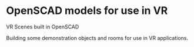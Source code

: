 # OpenSCAD models for use in VR

VR Scenes built in OpenSCAD

Building some demonstration objects and rooms for use in VR applications.
